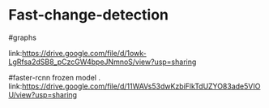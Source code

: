 # Fast-change-detection



#graphs  <br/>

link:https://drive.google.com/file/d/1owk-LgRfsa2dSB8_pCzcGW4bpeJNmnoS/view?usp=sharing

#faster-rcnn frozen model
.
link:https://drive.google.com/file/d/11WAVs53dwKzbiFlkTdUZYO83ade5VIOU/view?usp=sharing
